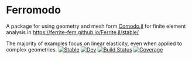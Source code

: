 # Ferromodo

A package for using geometry and mesh form [Comodo.jl](https://github.com/COMODO-research/Comodo.jl) for finite element analysis in https://ferrite-fem.github.io/Ferrite.jl/stable/

The majority of examples focus on linear elasticity, even when applied to complex geometries.
[![Stable](https://img.shields.io/badge/docs-stable-blue.svg)](https://Aminofa70.github.io/Ferromodo.jl/stable/)
[![Dev](https://img.shields.io/badge/docs-dev-blue.svg)](https://Aminofa70.github.io/Ferromodo.jl/dev/)
[![Build Status](https://github.com/Aminofa70/Ferromodo.jl/actions/workflows/CI.yml/badge.svg?branch=main)](https://github.com/Aminofa70/Ferromodo.jl/actions/workflows/CI.yml?query=branch%3Amain)
[![Coverage](https://codecov.io/gh/Aminofa70/Ferromodo.jl/branch/main/graph/badge.svg)](https://codecov.io/gh/Aminofa70/Ferromodo.jl)
